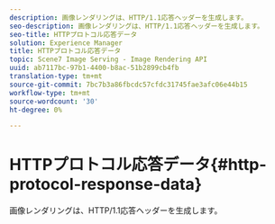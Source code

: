 ```yaml
---
description: 画像レンダリングは、HTTP/1.1応答ヘッダーを生成します。
seo-description: 画像レンダリングは、HTTP/1.1応答ヘッダーを生成します。
seo-title: HTTPプロトコル応答データ
solution: Experience Manager
title: HTTPプロトコル応答データ
topic: Scene7 Image Serving - Image Rendering API
uuid: ab7117bc-97b1-4400-b8ac-51b2899cb4fb
translation-type: tm+mt
source-git-commit: 7bc7b3a86fbcdc57cfdc31745fae3afc06e44b15
workflow-type: tm+mt
source-wordcount: '30'
ht-degree: 0%

---
```



# HTTPプロトコル応答データ{#http-protocol-response-data}

画像レンダリングは、HTTP/1.1応答ヘッダーを生成します。

